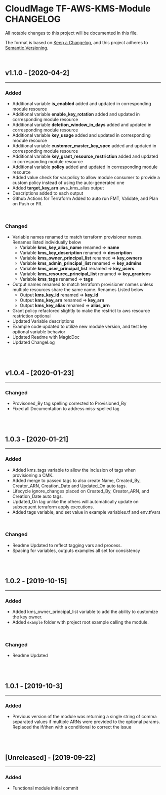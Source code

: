 <!-- VSCode Markdown Exclusions-->
<!-- markdownlint-disable MD024 Multiple Headings with the Same Content-->
# CloudMage TF-AWS-KMS-Module CHANGELOG

All notable changes to this project will be documented in this file.

The format is based on [Keep a Changelog](https://keepachangelog.com/en/1.0.0/),
and this project adheres to [Semantic Versioning](https://semver.org/spec/v2.0.0.html).

<br>

## v1.1.0 - [2020-04-2]

-----

### Added

- Additional variable __is_enabled__ added and updated in corresponding module resource
- Additional variable __enable_key_rotation__ added and updated in corresponding module resource
- Additional variable __deletion_window_in_days__ added and updated in corresponding module resource
- Additional variable __key_usage__ added and updated in corresponding module resource
- Additional variable __customer_master_key_spec__ added and updated in corresponding module resource
- Additional variable __key_grant_resource_restriction__ added and updated in corresponding module resource
- Additional variable __policy__ added and updated in corresponding module resource
- Added value check for var.policy to allow module consumer to provide a custom policy instead of using the auto-generated one
- Added __target_key_arn__ aws_kms_alias output
- Descriptions added to each output
- Github Actions for Terraform Added to auto run FMT, Validate, and Plan on Push or PR.

<br>

### Changed

- Variable names renamed to match terraform provisioner names. Renames listed individually below
  - Variable __kms_key_alias_name__ renamed => __name__
  - Variable __kms_key_description__ renamed => __description__
  - Variable __kms_owner_principal_list__ renamed => __key_owners__
  - Variable __kms_admin_principal_list__ renamed => __key_admins__
  - Variable __kms_user_principal_list__ renamed => __key_users__
  - Variable __kms_resource_principal_list__ renamed => __key_grantees__
  - Variable __kms_tags__ renamed => __tags__
- Output names renamed to match terraform provisioner names unless multiple resources share the same name. Renames Listed below
  - Output __kms_key_id__ renamed => __key_id__
  - Output __kms_key_arn__ renamed => __key_arn__
  - Output __kms_key_alias__ renamed => __alias_arn__
- Grant policy refactored slightly to make the restrict to aws resource restriction optional
- Updated Variable descriptions
- Example code updated to utilize new module version, and test key optional variable behavior
- Updated Readme with MagicDoc
- Updated ChangeLog

<br><br>

## v1.0.4 - [2020-01-23]

-----

### Changed

- Provisoned_By tag spelling corrected to Provisioned_By
- Fixed all Documentation to address miss-spelled tag

<br><br>

## 1.0.3 - [2020-01-21]

-----

### Added

- Added kms_tags variable to allow the inclusion of tags when provisioning a CMK.
- Added merge to passed tags to also create Name, Created_By, Creator_ARN, Creation_Date and Updated_On auto tags.
- Lifecycle ignore_changes placed on Created_By, Creator_ARN, and Creation_Date auto tags.
- Updated_On tag unlike the others will automatically update on subsequent terraform apply executions.
- Added tags variable, and set value in example variables.tf and env.tfvars

<br>

### Changed

- Readme Updated to reflect tagging vars and process.
- Spacing for variables, outputs examples all set for consistency

<br><br>

## 1.0.2 - [2019-10-15]

-----

### Added

- Added kms_owner_principal_list variable to add the ability to customize the key owner.
- Added `example` folder with project root example calling the module.

<br>

### Changed

- Readme Updated

<br><br>

## 1.0.1 - [2019-10-3]

-----

### Added

- Previous version of the module was returning a single string of comma separated values if multiple ARNs were provided to the optional params. Replaced the if/then with a conditional to correct the issue

<br><br>

## [Unreleased] - [2019-09-22]

-----

### Added

- Functional module initial commit
